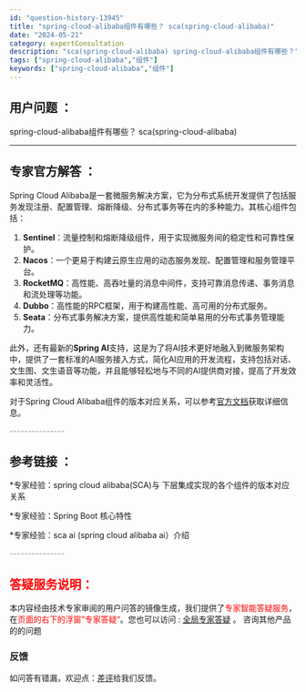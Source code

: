 ```yaml
---
id: "question-history-13945"
title: "spring-cloud-alibaba组件有哪些？ sca(spring-cloud-alibaba)"
date: "2024-05-21"
category: expertConsultation
description: "sca(spring-cloud-alibaba) spring-cloud-alibaba组件有哪些？"
tags: ["spring-cloud-alibaba","组件"]
keywords: ["spring-cloud-alibaba","组件"]
---
```


## 用户问题 ： 
 spring-cloud-alibaba组件有哪些？ sca(spring-cloud-alibaba) 

---------------
## 专家官方解答 ：

Spring Cloud Alibaba是一套微服务解决方案，它为分布式系统开发提供了包括服务发现注册、配置管理、熔断降级、分布式事务等在内的多种能力。其核心组件包括：

1. **Sentinel**：流量控制和熔断降级组件，用于实现微服务间的稳定性和可靠性保护。
2. **Nacos**：一个更易于构建云原生应用的动态服务发现、配置管理和服务管理平台。
3. **RocketMQ**：高性能、高吞吐量的消息中间件，支持可靠消息传递、事务消息和流处理等功能。
4. **Dubbo**：高性能的RPC框架，用于构建高性能、高可用的分布式服务。
5. **Seata**：分布式事务解决方案，提供高性能和简单易用的分布式事务管理能力。

此外，还有最新的**Spring AI**支持，这是为了将AI技术更好地融入到微服务架构中，提供了一套标准的AI服务接入方式，简化AI应用的开发流程，支持包括对话、文生图、文生语音等功能，并且能够轻松地与不同的AI提供商对接，提高了开发效率和灵活性。

对于Spring Cloud Alibaba组件的版本对应关系，可以参考[官方文档](https://sca.aliyun.com/docs/2023/overview/version-explain/)获取详细信息。


<font color="#949494">---------------</font> 


## 参考链接 ：

*专家经验：spring cloud alibaba(SCA)与 下层集成实现的各个组件的版本对应关系 
 
 *专家经验：Spring Boot 核心特性 
 
 *专家经验：sca ai (spring cloud alibaba ai）介绍 


 <font color="#949494">---------------</font> 
 


## <font color="#FF0000">答疑服务说明：</font> 

本内容经由技术专家审阅的用户问答的镜像生成，我们提供了<font color="#FF0000">专家智能答疑服务</font>，在<font color="#FF0000">页面的右下的浮窗”专家答疑“</font>。您也可以访问 : [全局专家答疑](https://opensource.alibaba.com/chatBot) 。 咨询其他产品的的问题

### 反馈
如问答有错漏，欢迎点：[差评](https://ai.nacos.io/user/feedbackByEnhancerGradePOJOID?enhancerGradePOJOId=13950)给我们反馈。
